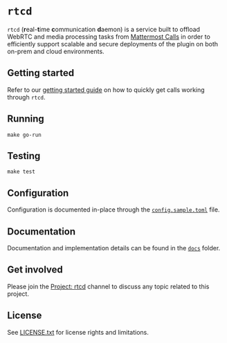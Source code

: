 # `rtcd`

`rtcd` (**r**eal-**t**ime **c**ommunication **d**aemon) is a service built to offload WebRTC and media processing tasks from [Mattermost Calls](https://github.com/mattermost/mattermost-plugin-calls) in order to efficiently support scalable and secure deployments of the plugin on both on-prem and cloud environments.

## Getting started

Refer to our [getting started guide](docs/getting_started.md) on how to quickly get calls working through `rtcd`.

## Running

`make go-run`

## Testing

`make test`

## Configuration

Configuration is documented in-place through the [`config.sample.toml`](config/config.sample.toml) file.

## Documentation

Documentation and implementation details can be found in the [`docs`](docs/) folder.

## Get involved

Please join the [Project: rtcd](https://community.mattermost.com/core/channels/project-rtcd) channel to discuss any topic related to this project.

## License

See [LICENSE.txt](LICENSE.txt) for license rights and limitations.

